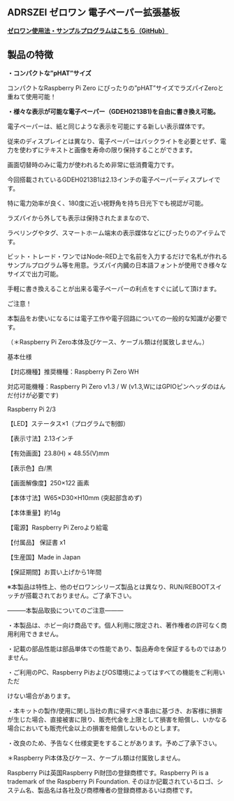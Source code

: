 <!--
---
name: ADRSZEI
class: board
type: other
formfactor: pHAT
manufacturer: BitTradeOne
description: ADRSZEI ゼロワン 電子ペーパーモニタ拡張基板
url: http://bit-trade-one.co.jp/adrszel/
github: https://github.com/bit-trade-one/RasPi-Zero-One-Series/tree/master/5th/ADRSZEI_Electric_Paper
buy: 
image: 'adrszei.png'
pincount: 40
eeprom: no
power:
  '1':
  '2':
ground:
  '6':
  '9':
  '14':
  '20':
  '25':
  '30':
  '34':
  '39':
pin:
  '19':
    mode: spi
  '23':
    mode: spi
  '24':
    mode: spi
  '26':
    name: Enable
    mode: output
    active: high
  '18':
    name: Enable
    mode: output
    active: high
  '22':
    name: Enable
    mode: output
    active: high
  '31':
    name: ShutDownSW
    mode: input
    active: low
  '37':
    name: StatusLED
    mode: output
    active: high
-->
ADRSZEI ゼロワン 電子ペーパー拡張基板
-----------------------

<!--
<img alt="" class="alignnone wp-image-9031 size-full" height="300" sizes="(max-width: 696px) 100vw, 696px" src="http://bit-trade-one.co.jp/wp/wp-content/uploads/2019/02/da6587a0bdf66f211351691231cad8a4.jpg" srcset="http://bit-trade-one.co.jp/wp/wp-content/uploads/2019/02/da6587a0bdf66f211351691231cad8a4.jpg 696w, http://bit-trade-one.co.jp/wp/wp-content/uploads/2019/02/da6587a0bdf66f211351691231cad8a4-300x129.jpg 300w" width="696"/>

![](data:image/svg+xml,%3Csvg%20xmlns=%22http://www.w3.org/2000/svg%22%20viewBox=%220%200%20696%20300%22%3E%3C/svg%3E)
-->

**[ゼロワン使用法・サンプルプログラムはこちら（GitHub）](https://github.com/bit-trade-one/RasPi-Zero-One-Series)**

製品の特徴
-----

**・コンパクトな”pHAT”サイズ**

コンパクトなRaspberry Pi Zero にぴったりの”pHAT”サイズでラズパイZeroと重ねて使用可能！

**・様々な表示が可能な電子ペーパー（GDEH0213B1)を自由に書き換え可能。**

電子ペーパーは、紙と同じような表示を可能にする新しい表示媒体です。

従来のディスプレイとは異なり、電子ペーパーはバックライトを必要とせず、電力を使わずにテキストと画像を寿命の限り保持することができます。

画面切替時のみに電力が使われるため非常に低消費電力です。

今回搭載されているGDEH0213B1は2.13インチの電子ペーパーディスプレイです。

特に電力効率が良く、180度に近い視野角を持ち日光下でも視認が可能。

ラズパイから外しても表示は保持されたままなので、

ラベリングやタグ、スマートホーム端末の表示媒体などにぴったりのアイテムです。

 
<!--
<img alt="" class="alignnone wp-image-9032 size-full" height="202" sizes="(max-width: 496px) 100vw, 496px" src="http://bit-trade-one.co.jp/wp/wp-content/uploads/2019/02/0e85c768beee43c3878456df7b754893.jpg" srcset="http://bit-trade-one.co.jp/wp/wp-content/uploads/2019/02/0e85c768beee43c3878456df7b754893.jpg 496w, http://bit-trade-one.co.jp/wp/wp-content/uploads/2019/02/0e85c768beee43c3878456df7b754893-300x122.jpg 300w" width="496"/>

![](data:image/svg+xml,%3Csvg%20xmlns=%22http://www.w3.org/2000/svg%22%20viewBox=%220%200%20496%20202%22%3E%3C/svg%3E)
-->

ビット・トレード・ワンではNode-RED上で名前を入力するだけで名札が作れるサンプルプログラム等を用意。ラズパイ内臓の日本語フォントが使用でき様々なサイズで出力可能。

手軽に書き換えることが出来る電子ペーパーの利点をすぐに試して頂けます。

ご注意！

本製品をお使いになるには電子工作や電子回路についての一般的な知識が必要です。

（＊Raspberry Pi Zero本体及びケース、ケーブル類は付属致しません。）  

基本仕様

【対応機種】推奨機種：Raspberry Pi Zero  WH

対応可能機種：Raspberry Pi Zero v1.3 / W  (v1.3,WにはGPIOピンヘッダのはんだ付けが必要です)

Raspberry Pi 2/3

【LED】ステータス×1（プログラムで制御）

【表示寸法】2.13インチ

【有効画面】23.8(H) × 48.55(V)mm

【表示色】白/黒

【画面解像度】250×122 画素

【本体寸法】W65×D30×H10mm (突起部含めず)

【本体重量】約14g

【電源】Raspberry Pi Zeroより給電

【付属品】 保証書 x1

【生産国】Made in Japan

【保証期間】お買い上げから1年間

※本製品は特性上、他のゼロワンシリーズ製品とは異なり、RUN/REBOOTスイッチが搭載されておりません。ご了承下さい。

―――本製品取扱についてのご注意―――

・本製品は、ホビー向け商品です。個人利用に限定され、著作権者の許可なく商用利用できません。

・記載の部品性能は部品単体での性能であり、製品寿命を保証するものではありません。

・ご利用のPC、Raspberry PiおよびOS環境によってはすべての機能をご利用いただ

けない場合があります。

・本キットの製作/使用に関し当社の責に帰すべき事由に基づき、お客様に損害が生じた場合、直接被害に限り、販売代金を上限として損害を賠償し、いかなる場合においても販売代金以上の損害を賠償しないものとします。

・改良のため、予告なく仕様変更をすることがあります。予めご了承下さい。

＊Raspberry Pi本体及びケース、ケーブル類は付属致しません。

Raspberry Piは英国Raspberry Pi財団の登録商標です。Raspberry Pi is a trademark of the Raspberry Pi Foundation. そのほか記載されているロゴ、システム名、製品名は各社及び商標権者の登録商標あるいは商標です。

